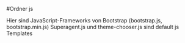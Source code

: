 #Ordner js

Hier sind JavaScript-Frameworks von Bootstrap (bootstrap.js, bootstrap.min.js)
Superagent.js und theme-chooser.js sind default js Templates 
